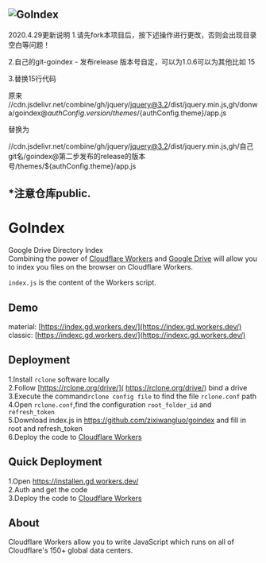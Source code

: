 ![GoIndex](https://raw.githubusercontent.com/zixiwangluo/goindex/master/themes/logo.png)  
 ------------------------------
2020.4.29更新说明
1.请先fork本项目后，按下述操作进行更改，否则会出现目录空白等问题！

2.自己的git-goindex - 发布release 版本号自定，可以为1.0.6可以为其他比如 15

3.替换15行代码

原来 //cdn.jsdelivr.net/combine/gh/jquery/jquery@3.2/dist/jquery.min.js,gh/donwa/goindex@${authConfig.version}/themes/${authConfig.theme}/app.js

替换为

//cdn.jsdelivr.net/combine/gh/jquery/jquery@3.2/dist/jquery.min.js,gh/自己git名/goindex@第二步发布的release的版本号/themes/${authConfig.theme}/app.js

*注意仓库public.
-------------------------------
GoIndex  
====  
Google Drive Directory Index  
Combining the power of [Cloudflare Workers](https://workers.cloudflare.com/) and [Google Drive](https://www.google.com/drive/) will allow you to index you files on the browser on Cloudflare Workers.    

`index.js` is the content of the Workers script.  

## Demo  
material: [https://index.gd.workers.dev/](https://index.gd.workers.dev/)  
classic: [https://indexc.gd.workers.dev/](https://indexc.gd.workers.dev/)  

## Deployment  
1.Install `rclone` software locally  
2.Follow [https://rclone.org/drive/]( https://rclone.org/drive/) bind a drive  
3.Execute the command`rclone config file` to find the file `rclone.conf` path  
4.Open `rclone.conf`,find the configuration `root_folder_id` and `refresh_token`  
5.Download index.js in https://github.com/zixiwangluo/goindex and fill in root and refresh_token  
6.Deploy the code to [Cloudflare Workers](https://www.cloudflare.com/)

## Quick Deployment  
1.Open https://installen.gd.workers.dev/  
2.Auth and get the code  
3.Deploy the code to [Cloudflare Workers](https://www.cloudflare.com/)  



## About  
Cloudflare Workers allow you to write JavaScript which runs on all of Cloudflare's 150+ global data centers.  
